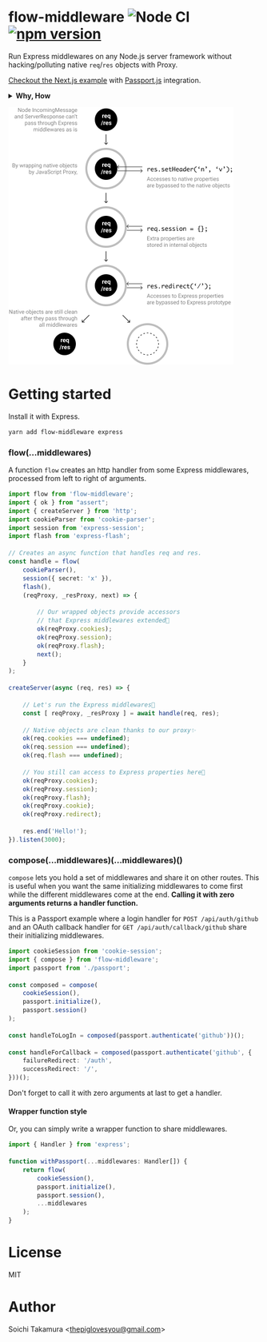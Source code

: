# flow-middleware ![Node CI](https://github.com/piglovesyou/flow-middleware/workflows/Node%20CI/badge.svg) [![npm version](https://badge.fury.io/js/flow-middleware.svg)](https://badge.fury.io/js/flow-middleware)

Run Express middlewares on any Node.js server framework without hacking/polluting native `req`/`res` objects with Proxy.

[Checkout the Next.js example](https://github.com/piglovesyou/nextjs-passport-oauth-example) with [Passport.js](http://www.passportjs.org/) integration.

<details><summary><b>Why, How</b></summary>
<p>
    
# Why

As people start using a new Node server library other than [Express](https://expressjs.com/), they encounter a lack of middlewares that Express already has, which have been well tested and production-ready many years ago. Some of them try to shape a brand new ecosystem on the new island and some just go back to Express.

Let's start from admitting Express is one of the most successful, beautifully designed and battle-tested software in the Node ecosystem. Don't forget its **hundreds of outstanding middlewares** have been born on it. Then why you can't use them? The answers will be summarized:

* It breaks since they depend on `req.param()` and `res.redirect()` that Express decorates native objects with. I don't want to hack to make them work in my _${Your favorite server comes here}_.
* Pollution. [Express officially recommends](https://expressjs.com/en/guide/writing-middleware.html) middlewares to extend object properties such as `req.session` and `req.flash`, just where my _${Your favorite server}_ leaves them tidy. Plus, dynamic extensions don't fit today of the TypeScript era.

Yeah. Let's move on.

# How

JavaScript `Proxy`.

Wrapping `req` and `res` by `Proxy` to split using native methods and Express methods. Express exports clean prototypes that we can intercept internal calls with. It lets middlewares to call native methods like `res.writeHead()` and `res.end()` so native objects properly embed HTTP info and send the response.

In the end, flow-middleware returns the extended properties like `req.session` and `req.user` so you can use them after the middlewares go through.

</p>
</details>

![flow-middleware architecture](resource/flow-middleware.png)

# Getting started

Install it with Express.

```bash
yarn add flow-middleware express
```

### flow(...middlewares)

A function `flow` creates an http handler from some Express middlewares, processed from left to right of arguments.

```typescript
import flow from 'flow-middleware';
import { ok } from "assert";
import { createServer } from 'http';
import cookieParser from 'cookie-parser';
import session from 'express-session';
import flash from 'express-flash';

// Creates an async function that handles req and res.
const handle = flow(
    cookieParser(),
    session({ secret: 'x' }),
    flash(),
    (reqProxy, _resProxy, next) => {
    
        // Our wrapped objects provide accessors
        // that Express middlewares extended💪
        ok(reqProxy.cookies);
        ok(reqProxy.session);
        ok(reqProxy.flash);
        next();
    }
);

createServer(async (req, res) => {
  
    // Let's run the Express middlewares🚀
    const [ reqProxy, _resProxy ] = await handle(req, res);

    // Native objects are clean thanks to our proxy✨
    ok(req.cookies === undefined);
    ok(req.session === undefined);
    ok(req.flash === undefined);

    // You still can access to Express properties here🚚
    ok(reqProxy.cookies);
    ok(reqProxy.session);
    ok(reqProxy.flash);
    ok(reqProxy.cookie);
    ok(reqProxy.redirect);

    res.end('Hello!');
}).listen(3000);
```

### compose(...middlewares)(...middlewares)()

`compose` lets you hold a set of middlewares and share it on other routes. This is useful when you want the same initializing middlewares to come first while the different middlewares come at the end. **Calling it with zero arguments returns a handler function.** 

This is a Passport example where a login handler for `POST /api/auth/github` and an OAuth callback handler for `GET /api/auth/callback/github` share their initializing middlewares.

```typescript
import cookieSession from 'cookie-session';
import { compose } from 'flow-middleware';
import passport from './passport';

const composed = compose(
    cookieSession(),
    passport.initialize(),
    passport.session()
);

const handleToLogIn = composed(passport.authenticate('github'))();

const handleForCallback = composed(passport.authenticate('github', {
    failureRedirect: '/auth',
    successRedirect: '/',
}))();
```

Don't forget to call it with zero arguments at last to get a handler.

#### Wrapper function style

Or, you can simply write a wrapper function to share middlewares.

```typescript
import { Handler } from 'express';

function withPassport(...middlewares: Handler[]) {
    return flow(
        cookieSession(),
        passport.initialize(),
        passport.session(),
        ...middlewares
    );
}
```

# License

MIT

# Author

Soichi Takamura \<thepiglovesyou@gmail.com>
